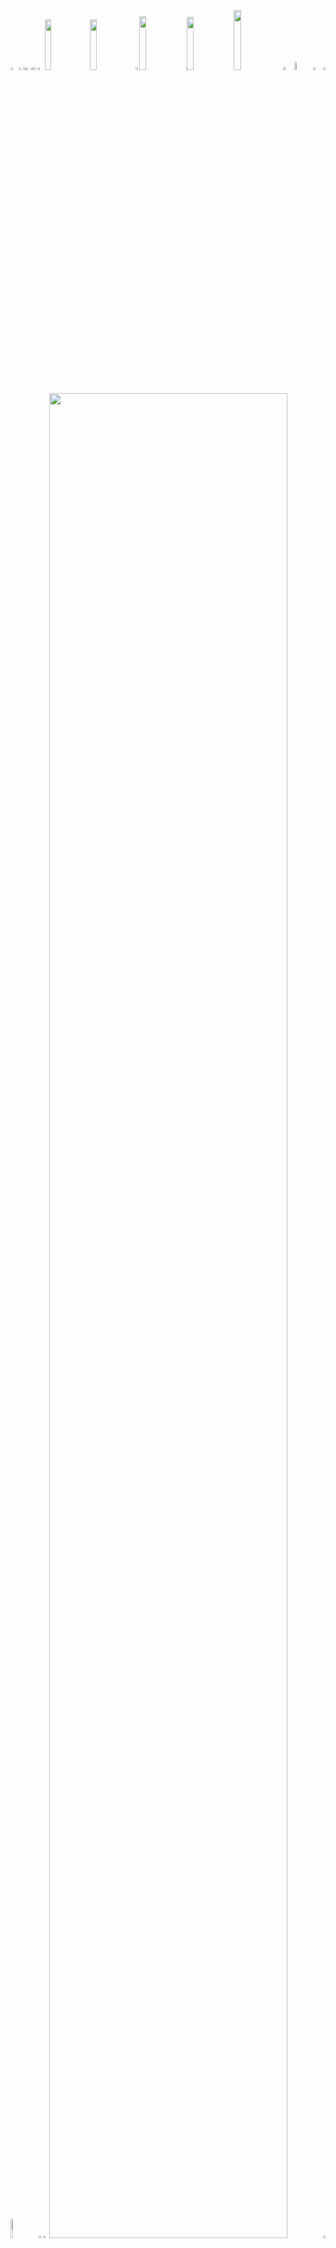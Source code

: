 <picture><source media="(prefers-color-scheme: light)" srcset="https://cristiandelahooz.github.io/cristiandelahooz/generator/generated/7ecaf0bf3dc9bdfcdb27e39726821c8ef5305f4b99675ae4b81b8955aa260850bf846e1eec97900f57b1b8e5a3d90c816cd622e2607fe61011f488d197ef6351.png"><source media="(prefers-color-scheme: dark)" srcset="https://cristiandelahooz.github.io/cristiandelahooz/generator/generated/10640c9d9a65c7318ace48a44220b3d9a1c9723ae886d851653c25cfef1db4682835880b0e7358e1e6edf67b6f82e0d4ddef8835b730fc73ac5654561bde9fa5.png"><img src="https://cristiandelahooz.github.io/cristiandelahooz/generator/generated/7ecaf0bf3dc9bdfcdb27e39726821c8ef5305f4b99675ae4b81b8955aa260850bf846e1eec97900f57b1b8e5a3d90c816cd622e2607fe61011f488d197ef6351.png" width="2.4822695035460995%" /></picture><a href="#js-contribution-activity"><picture><source media="(prefers-color-scheme: light)" srcset="https://cristiandelahooz.github.io/cristiandelahooz/generator/generated/38660179a81714b9a66ba5077d4d5b02c777c4e96967d30bb067761210f45eb7703bbf7e70696c0932b00ed13a3e306c557cec29557a0c6b0dc354201987a167.png"><source media="(prefers-color-scheme: dark)" srcset="https://cristiandelahooz.github.io/cristiandelahooz/generator/generated/87294db190d54773e2c63e093922a84ca1115d11532f424f603712124a50c8a935d7af094c0a24336b024d09cf1a15011ab2d6c312cf13bda1df3b3f8378a03b.png"><img src="https://cristiandelahooz.github.io/cristiandelahooz/generator/generated/38660179a81714b9a66ba5077d4d5b02c777c4e96967d30bb067761210f45eb7703bbf7e70696c0932b00ed13a3e306c557cec29557a0c6b0dc354201987a167.png" width="1.4184397163120568%" /></picture></a><picture><source media="(prefers-color-scheme: light)" srcset="https://cristiandelahooz.github.io/cristiandelahooz/generator/generated/f06c8a826be4a8d6296c8291cf585a85006330b1d993715ff7a270a4748c842af732d23e0d870f499150f8f96cb81a5b8158f877582d1162c60adf21c011752e.png"><source media="(prefers-color-scheme: dark)" srcset="https://cristiandelahooz.github.io/cristiandelahooz/generator/generated/25df61d4e48f96d1395e39814955bd99e1854fb898746458b821e13e3fc6b947200714166666d80414a023c75610b3db0994ab7182df26aa12e328911ab50fde.png"><img src="https://cristiandelahooz.github.io/cristiandelahooz/generator/generated/f06c8a826be4a8d6296c8291cf585a85006330b1d993715ff7a270a4748c842af732d23e0d870f499150f8f96cb81a5b8158f877582d1162c60adf21c011752e.png" width="0.9456264775413712%" /></picture><a href="#-the-above-image-is-interactive-try-clicking-on-the-tabs-"><picture><source media="(prefers-color-scheme: light)" srcset="https://cristiandelahooz.github.io/cristiandelahooz/generator/generated/2e4039d25a553aee8970898bf23146af32c52a7b29ab56a3276b8cc35508e00535b130bde61b0faff1671bc1337a6f4268925f3d743b3d015df97fac97f150e4.png"><source media="(prefers-color-scheme: dark)" srcset="https://cristiandelahooz.github.io/cristiandelahooz/generator/generated/4bf0ea0b75661c1b44e20ae132dab0dfb68206a798de057224ec14094209ef4a80d82522e5f1e3687049814ec441768909de4b54f0920f065641ad53f1f4972e.png"><img src="https://cristiandelahooz.github.io/cristiandelahooz/generator/generated/2e4039d25a553aee8970898bf23146af32c52a7b29ab56a3276b8cc35508e00535b130bde61b0faff1671bc1337a6f4268925f3d743b3d015df97fac97f150e4.png" width="1.4184397163120568%" /></picture></a><picture><source media="(prefers-color-scheme: light)" srcset="https://cristiandelahooz.github.io/cristiandelahooz/generator/generated/f06c8a826be4a8d6296c8291cf585a85006330b1d993715ff7a270a4748c842af732d23e0d870f499150f8f96cb81a5b8158f877582d1162c60adf21c011752e.png"><source media="(prefers-color-scheme: dark)" srcset="https://cristiandelahooz.github.io/cristiandelahooz/generator/generated/25df61d4e48f96d1395e39814955bd99e1854fb898746458b821e13e3fc6b947200714166666d80414a023c75610b3db0994ab7182df26aa12e328911ab50fde.png"><img src="https://cristiandelahooz.github.io/cristiandelahooz/generator/generated/f06c8a826be4a8d6296c8291cf585a85006330b1d993715ff7a270a4748c842af732d23e0d870f499150f8f96cb81a5b8158f877582d1162c60adf21c011752e.png" width="0.9456264775413712%" /></picture><a href="https://github.com/cristiandelahooz/cristiandelahooz/blob/master/readme.markdown"><picture><source media="(prefers-color-scheme: light)" srcset="https://cristiandelahooz.github.io/cristiandelahooz/generator/generated/2a1534f28384ccaa3dfd0b22137f97cfa54d64e073debd8569438e40659b5a6c04a0c2b6d12c329bee3bde560948f9d42c7e4e3e443adac86bf72fc410e77280.png"><source media="(prefers-color-scheme: dark)" srcset="https://cristiandelahooz.github.io/cristiandelahooz/generator/generated/37295bf27ca959d4dd21ec027410208f913146ae21b4e0a5eec74d27da6c7f5c46f544562765ac8dae5407151a0c9d84e2085fe7f489c2b0f4afac713e5273ac.png"><img src="https://cristiandelahooz.github.io/cristiandelahooz/generator/generated/2a1534f28384ccaa3dfd0b22137f97cfa54d64e073debd8569438e40659b5a6c04a0c2b6d12c329bee3bde560948f9d42c7e4e3e443adac86bf72fc410e77280.png" width="1.4184397163120568%" /></picture></a><picture><source media="(prefers-color-scheme: light)" srcset="https://cristiandelahooz.github.io/cristiandelahooz/generator/generated/61641d4794a57ffd7a3c9e012990fefccc97155e6f02c0ebc8221ba194b826b67be52b373a579c231d4ba3bbcf5e98b6a33f8d8b6bfe9dbadaaca69e5833ee6b.png"><source media="(prefers-color-scheme: dark)" srcset="https://cristiandelahooz.github.io/cristiandelahooz/generator/generated/5679ce4d64923b0d7ec9fae128253c3c4d7d7030064b9c2cfb8481217cec8bbfa7ee4e94a930e9de026cd1319f6e23cd09d0f4b734cf38a74fd3b994bbc34288.png"><img src="https://cristiandelahooz.github.io/cristiandelahooz/generator/generated/61641d4794a57ffd7a3c9e012990fefccc97155e6f02c0ebc8221ba194b826b67be52b373a579c231d4ba3bbcf5e98b6a33f8d8b6bfe9dbadaaca69e5833ee6b.png" width="2.2458628841607564%" /></picture><a href="https://cristiandelahooz.github.io"><picture><source media="(prefers-color-scheme: light)" srcset="https://cristiandelahooz.github.io/cristiandelahooz/generator/generated/82f04bc46399941dd32a7736463bde5a1b4a295f94777ffcc842346d61785d92aab9aae47af0d2b6d449a1e8c75d1c02cde5c0e0ed444eeb7bdeeac2f8d5bcd1.png"><source media="(prefers-color-scheme: dark)" srcset="https://cristiandelahooz.github.io/cristiandelahooz/generator/generated/50dc91db04c5a917a892f34a1da4427cf00806c7c97c791d3fa897f6cb3ca2a088f216ffea970062803559f440109e2f65496adc8f5b24c4a4897a777fbb2c73.png"><img src="https://cristiandelahooz.github.io/cristiandelahooz/generator/generated/82f04bc46399941dd32a7736463bde5a1b4a295f94777ffcc842346d61785d92aab9aae47af0d2b6d449a1e8c75d1c02cde5c0e0ed444eeb7bdeeac2f8d5bcd1.png" width="14.420803782505912%" /></picture></a><a href="https://www.tiktok.com/@ignxtiuss_"><picture><source media="(prefers-color-scheme: light)" srcset="https://cristiandelahooz.github.io/cristiandelahooz/generator/generated/084439ea2753e86df3149325cb31af36b146a436ed88858183700ce18ac85047d1b0294eb30ef0991409337665013e2e4afba77a6dca57f5e2de4aa5c4db3544.png"><source media="(prefers-color-scheme: dark)" srcset="https://cristiandelahooz.github.io/cristiandelahooz/generator/generated/209b340c425b9cd57207f6775838330f78c9ee25678b1d952f5bef84076404899652d61cebfedda25f56dd47a4934fd150fc45c9caf60448a44339a2f0152229.png"><img src="https://cristiandelahooz.github.io/cristiandelahooz/generator/generated/084439ea2753e86df3149325cb31af36b146a436ed88858183700ce18ac85047d1b0294eb30ef0991409337665013e2e4afba77a6dca57f5e2de4aa5c4db3544.png" width="14.420803782505912%" /></picture></a><picture><source media="(prefers-color-scheme: light)" srcset="https://cristiandelahooz.github.io/cristiandelahooz/generator/generated/5d5e1caee18ac6d0e11d125ba0b444bb2b0b6da44a9cd43e2495284e4da2d8e5f92f30b225a33ae6717cf0b721e71d88af5975d391ec15b97ef0a0877f6f1dc6.png"><source media="(prefers-color-scheme: dark)" srcset="https://cristiandelahooz.github.io/cristiandelahooz/generator/generated/30f12dd54e806a36eaffdc151e2304007de0319f17a42ef8c580944181a037231b1cdd50ce2be2231dd32a45e941c0883c750e7d86d75e98bc55fad091824129.png"><img src="https://cristiandelahooz.github.io/cristiandelahooz/generator/generated/5d5e1caee18ac6d0e11d125ba0b444bb2b0b6da44a9cd43e2495284e4da2d8e5f92f30b225a33ae6717cf0b721e71d88af5975d391ec15b97ef0a0877f6f1dc6.png" width="1.1820330969267139%" /></picture><a href="https://www.instagram.com/ignxtiuss_/"><picture><source media="(prefers-color-scheme: light)" srcset="https://cristiandelahooz.github.io/cristiandelahooz/generator/generated/7c9bf2b2c197923526230af0494b64e15ff7a0f10f02055ff87a00df535d7e569e5bbb29f0c717cd98a6031457910c6fd2a5b0b3b158ece2948327668b48b318.png"><source media="(prefers-color-scheme: dark)" srcset="https://cristiandelahooz.github.io/cristiandelahooz/generator/generated/31d74778ee1a05788d17e0f0113e60c02da8a7a719a670106c9117369be1d7d9100cab75c2f876643cc4b94819d8b6a0ab54dc872c138266988b9222de4e3ff9.png"><img src="https://cristiandelahooz.github.io/cristiandelahooz/generator/generated/7c9bf2b2c197923526230af0494b64e15ff7a0f10f02055ff87a00df535d7e569e5bbb29f0c717cd98a6031457910c6fd2a5b0b3b158ece2948327668b48b318.png" width="14.893617021276595%" /></picture></a><picture><source media="(prefers-color-scheme: light)" srcset="https://cristiandelahooz.github.io/cristiandelahooz/generator/generated/61f0fac5bf85961cb7a7ccc001c9b76104517716b402122d8c130c9c2a8a52a71c217722d31e8d96c6a0d360b7b0129e1cb9501d0a210ec34591bb4aa9b6ade8.png"><source media="(prefers-color-scheme: dark)" srcset="https://cristiandelahooz.github.io/cristiandelahooz/generator/generated/4636e8f9d5aae348e3ba7002c3256342eef345ce4adae7b07d752c42b1c9bcaf60bfb38653047aba716dcf67e0c54835881a9c1db219c5918775261597b4bb96.png"><img src="https://cristiandelahooz.github.io/cristiandelahooz/generator/generated/61f0fac5bf85961cb7a7ccc001c9b76104517716b402122d8c130c9c2a8a52a71c217722d31e8d96c6a0d360b7b0129e1cb9501d0a210ec34591bb4aa9b6ade8.png" width="0.2364066193853428%" /></picture><a href="https://x.com/cristiandhoz"><picture><source media="(prefers-color-scheme: light)" srcset="https://cristiandelahooz.github.io/cristiandelahooz/generator/generated/47b246e18e7b575d6c27e5ef0b45a5f5f40b6596d11d8ec783124ba6973d47bfd56d2283c2897dea754ee3541d204854dc5cd0cec2b7400baec2eac22e1fabc3.png"><source media="(prefers-color-scheme: dark)" srcset="https://cristiandelahooz.github.io/cristiandelahooz/generator/generated/11c98ed1b380764e6d3a4325ce6a3e02ddaa18d94f8761b6b1e86145a0d5b2b1ea329486986a237e977f304ecc9cd1e512d601190748c25352a994a5fd8b4515.png"><img src="https://cristiandelahooz.github.io/cristiandelahooz/generator/generated/47b246e18e7b575d6c27e5ef0b45a5f5f40b6596d11d8ec783124ba6973d47bfd56d2283c2897dea754ee3541d204854dc5cd0cec2b7400baec2eac22e1fabc3.png" width="14.775413711583923%" /></picture></a><picture><source media="(prefers-color-scheme: light)" srcset="https://cristiandelahooz.github.io/cristiandelahooz/generator/generated/d0eea2fbabd4463cfd1612952640ac37f60738a154af8852e1d5dc33d122e3cc05451d70211b2ee15a91d2131fb18062ccf3aba80601422000893ebaadbdd21e.png"><source media="(prefers-color-scheme: dark)" srcset="https://cristiandelahooz.github.io/cristiandelahooz/generator/generated/c31c75c36b4beea34772b2619ce691d9dfdf6e0a7150ae3b860f4ad101d081ed104cf89fd15385b018dc08bd458bcf021381e12900fa7f9ff3216fea6bbde12c.png"><img src="https://cristiandelahooz.github.io/cristiandelahooz/generator/generated/d0eea2fbabd4463cfd1612952640ac37f60738a154af8852e1d5dc33d122e3cc05451d70211b2ee15a91d2131fb18062ccf3aba80601422000893ebaadbdd21e.png" width="15.721040189125295%" /></picture><a href="https://github.com/cristiandelahooz/cristiandelahooz/issues/new"><picture><source media="(prefers-color-scheme: light)" srcset="https://cristiandelahooz.github.io/cristiandelahooz/generator/generated/108bd485385fe3281ea8c726a87ca4d0c78ffb7d986c77e0f38baf7ac7dd81ba960d5f6d4fdc3cdf8d84db126cf65a7807cd57fcd7bf5b017a0ba15a1e8ce667.png"><source media="(prefers-color-scheme: dark)" srcset="https://cristiandelahooz.github.io/cristiandelahooz/generator/generated/7a3beae955bd46648d9cd8925cd970f50d10c3903b5a4e9514b5047c8e226dee0c74e09e17284eb904adf577892bc061bfc2130a93523791708dc0675f85e354.png"><img src="https://cristiandelahooz.github.io/cristiandelahooz/generator/generated/108bd485385fe3281ea8c726a87ca4d0c78ffb7d986c77e0f38baf7ac7dd81ba960d5f6d4fdc3cdf8d84db126cf65a7807cd57fcd7bf5b017a0ba15a1e8ce667.png" width="3.546099290780142%" /></picture></a><picture><source media="(prefers-color-scheme: light)" srcset="https://cristiandelahooz.github.io/cristiandelahooz/generator/generated/bf7c083066cb3422541e8e3cd3ab6be2e501488f0068e0e24f52cd424d7bea90c15f80b4b65deb1953b9e39293550fed36773f5aa3db417b7b7f4a6655560450.png"><source media="(prefers-color-scheme: dark)" srcset="https://cristiandelahooz.github.io/cristiandelahooz/generator/generated/e3294606465429e4fc65849fad0b18ebec51cfef22f1668393610a5823bd494a3ff9a933869d57517f8ef88fa0b12d9f5a9c15d28845c95acf600ed734333cd0.png"><img src="https://cristiandelahooz.github.io/cristiandelahooz/generator/generated/bf7c083066cb3422541e8e3cd3ab6be2e501488f0068e0e24f52cd424d7bea90c15f80b4b65deb1953b9e39293550fed36773f5aa3db417b7b7f4a6655560450.png" width="5.91016548463357%" /></picture><a href="https://github.com/cristiandelahooz/cristiandelahooz/tree/master/generator"><picture><source media="(prefers-color-scheme: light)" srcset="https://cristiandelahooz.github.io/cristiandelahooz/generator/generated/34fe364a87b0c544ccb21c3b7d95742fb13bf5679782ea3ea38b7b2c87877ef714724c2966f2dba3f8d021d0f423cc17a56facddf7d7f0ebd7464ef084f46f96.png"><source media="(prefers-color-scheme: dark)" srcset="https://cristiandelahooz.github.io/cristiandelahooz/generator/generated/230cb6f02df581b4915d949fefa6a48b2748c61b471b1f8c3bf15708f8c4f588e216d2c92710d2b110d00978e022264fafed53fccfae02d6f824f1d11811c0d9.png"><img src="https://cristiandelahooz.github.io/cristiandelahooz/generator/generated/34fe364a87b0c544ccb21c3b7d95742fb13bf5679782ea3ea38b7b2c87877ef714724c2966f2dba3f8d021d0f423cc17a56facddf7d7f0ebd7464ef084f46f96.png" width="3.309692671394799%" /></picture></a><picture><source media="(prefers-color-scheme: light)" srcset="https://cristiandelahooz.github.io/cristiandelahooz/generator/generated/d4337e9a09ac4a933e3c001927e0d54a2905624d2e71986477198fad46a519dcbbe10e3e82832a6b7abbab3e946ce9115bfeef67e893a8c9c03ed3a0702a0d6e.png"><source media="(prefers-color-scheme: dark)" srcset="https://cristiandelahooz.github.io/cristiandelahooz/generator/generated/3e91499b54303ccf3b91bbeea08720bb919be3f73e965adb7d0c1eb8b739c28e01b2838a2131dd131fb42cc8d93c594e919161158a862766a80c211c16d2cfa5.png"><img src="https://cristiandelahooz.github.io/cristiandelahooz/generator/generated/d4337e9a09ac4a933e3c001927e0d54a2905624d2e71986477198fad46a519dcbbe10e3e82832a6b7abbab3e946ce9115bfeef67e893a8c9c03ed3a0702a0d6e.png" width="0.7092198581560284%" /></picture><picture><source media="(prefers-color-scheme: light)" srcset="https://cristiandelahooz.github.io/cristiandelahooz/generator/generated/347645917b033984182affe48de58c796794253fd747c0cd4a2b40ef5130c17c3813cd333ba8a6e428af1419a8b3bc09c83bbca44854afa618d3440ae36f6921.png"><source media="(prefers-color-scheme: dark)" srcset="https://cristiandelahooz.github.io/cristiandelahooz/generator/generated/a6224791a4a02c35fee7410f29243450213bbcb83f44a4b02a5884b5b8df43235d175a55db998724363e3f2776d013c1ef0e720d87f9c232ea96ad1c72087984.png"><img src="https://cristiandelahooz.github.io/cristiandelahooz/generator/generated/347645917b033984182affe48de58c796794253fd747c0cd4a2b40ef5130c17c3813cd333ba8a6e428af1419a8b3bc09c83bbca44854afa618d3440ae36f6921.png" width="8.865248226950355%" /></picture><a href="https://github.com/cristiandelahooz"><picture><source media="(prefers-color-scheme: light)" srcset="https://cristiandelahooz.github.io/cristiandelahooz/generator/generated/9acdae109e65047f2a23a0d24b3988689322d63fb461b4eef6a6ec6b7db33482fcec44872a9d693458c2771fbfa705d758b742dcfe87c785813ab3c6376bb5a2.png"><source media="(prefers-color-scheme: dark)" srcset="https://cristiandelahooz.github.io/cristiandelahooz/generator/generated/1b1f5a0678b6ac7f815deb977563d94999fa205920ccae7bbe2483889fd2953d8b94eca6da6fb826dc921e6a543747250125faedefc328f408510ba157f76d2b.png"><img src="https://cristiandelahooz.github.io/cristiandelahooz/generator/generated/9acdae109e65047f2a23a0d24b3988689322d63fb461b4eef6a6ec6b7db33482fcec44872a9d693458c2771fbfa705d758b742dcfe87c785813ab3c6376bb5a2.png" width="1.5366430260047281%" /></picture></a><picture><source media="(prefers-color-scheme: light)" srcset="https://cristiandelahooz.github.io/cristiandelahooz/generator/generated/b85fb7049a6821fc8915369385a39e8a426a6c17ec6eaac2ce098d829d0ae97ac0e5744b5cc678a3d2dfe65107c88d02863fccfbe3500afd771ecc6e9c200bf8.png"><source media="(prefers-color-scheme: dark)" srcset="https://cristiandelahooz.github.io/cristiandelahooz/generator/generated/65ed923b5e17022ebdb72fb00f4e556424c84f3ede501d8b8006dbc34ac6253bded2c152c9e547faf36f4ec6d514a925598b7345c4e773bf85b29d451a0e6342.png"><img src="https://cristiandelahooz.github.io/cristiandelahooz/generator/generated/b85fb7049a6821fc8915369385a39e8a426a6c17ec6eaac2ce098d829d0ae97ac0e5744b5cc678a3d2dfe65107c88d02863fccfbe3500afd771ecc6e9c200bf8.png" width="1.8912529550827424%" /></picture><a href="https://cristiandelahooz.github.io"><picture><source media="(prefers-color-scheme: light)" srcset="https://cristiandelahooz.github.io/cristiandelahooz/generator/generated/7b6e4573c46a52baefb9934755acfc88f826f8316579b82a090ee9fc51d9d709c20d1461b750f6d0a2a1b9c092f02171f26c188c3762b58cb7ecb7a92a90fca0.png"><source media="(prefers-color-scheme: dark)" srcset="https://cristiandelahooz.github.io/cristiandelahooz/generator/generated/c928accdad486bf3361e72b1eb5da0fa2abf2ac74d5df4bb83de670b324687e3c5601812d17476b933b86f84a7275ce92a33d6592877c923c76d69c3b1d27c28.png"><img src="https://cristiandelahooz.github.io/cristiandelahooz/generator/generated/7b6e4573c46a52baefb9934755acfc88f826f8316579b82a090ee9fc51d9d709c20d1461b750f6d0a2a1b9c092f02171f26c188c3762b58cb7ecb7a92a90fca0.png" width="86.99763593380615%" /></picture></a><picture><source media="(prefers-color-scheme: light)" srcset="https://cristiandelahooz.github.io/cristiandelahooz/generator/generated/40204f0bb3f056cd387712574833e372ec284b4c37e97caec0d813d9aa4d1beeb34b21da98920c2c9569423e31f5f24c89c17cacf2cec5b7f36961bb069e1c96.png"><source media="(prefers-color-scheme: dark)" srcset="https://cristiandelahooz.github.io/cristiandelahooz/generator/generated/7744272c840db90c80e96a1bb14f5b23240d3301315b7f62ff32acda74c1793a5224f78ff716294cd5407fc152bc4b98b7365f3166f55a0523005eedaed0cb74.png"><img src="https://cristiandelahooz.github.io/cristiandelahooz/generator/generated/40204f0bb3f056cd387712574833e372ec284b4c37e97caec0d813d9aa4d1beeb34b21da98920c2c9569423e31f5f24c89c17cacf2cec5b7f36961bb069e1c96.png" width="0.7092198581560284%" /></picture><picture><source media="(prefers-color-scheme: light)" srcset="https://cristiandelahooz.github.io/cristiandelahooz/generator/generated/7489e62b6ee4c55b82466cc8332cf87702a4ca2f49d7dcedbb13c8792142cf156748b5904ff0816473883ab96e1c8ef4a6c8871e25ffa83bdb3a195e5b872cf6.png"><source media="(prefers-color-scheme: dark)" srcset="https://cristiandelahooz.github.io/cristiandelahooz/generator/generated/dced065acaa5fbab202d3e5477f9fa93fb682d2ae6b44ba04f48a66a911915a57d8aa42267c82173b929840a5ce15e75c962fe60966eb3efc5f6bbca51158036.png"><img src="https://cristiandelahooz.github.io/cristiandelahooz/generator/generated/7489e62b6ee4c55b82466cc8332cf87702a4ca2f49d7dcedbb13c8792142cf156748b5904ff0816473883ab96e1c8ef4a6c8871e25ffa83bdb3a195e5b872cf6.png" width="100%" /></picture><picture><source media="(prefers-color-scheme: light)" srcset="https://cristiandelahooz.github.io/cristiandelahooz/generator/generated/351903b727a772b56f04b8da981a323bd1d5147219c9be8582fc99b1a319ffce02c2699e63ccb1713e56312a369775cedef245571b185142cabd23c5009e56ae.png"><source media="(prefers-color-scheme: dark)" srcset="https://cristiandelahooz.github.io/cristiandelahooz/generator/generated/aece4e23e3e2d06c5b409c7f98572d9d6260907f03ef78f7a6573eacfb7c1171f37a684895b0927723f3b1cbf1a2e0695802c0c58af7d376b96b2f64905b4063.png"><img src="https://cristiandelahooz.github.io/cristiandelahooz/generator/generated/351903b727a772b56f04b8da981a323bd1d5147219c9be8582fc99b1a319ffce02c2699e63ccb1713e56312a369775cedef245571b185142cabd23c5009e56ae.png" width="20.44917257683215%" /></picture><a href="https://linkedin.com/in/cristiandelahooz"><picture><source media="(prefers-color-scheme: light)" srcset="https://cristiandelahooz.github.io/cristiandelahooz/generator/generated/e192abf7fba05d604b3576efc9de58d3309ab9d5cf7cedf6227ad9e183f8e66ff779a3010bc55721ba3c83cc85acdd77dd9274f53affa773e59bb01845a488f3.png"><source media="(prefers-color-scheme: dark)" srcset="https://cristiandelahooz.github.io/cristiandelahooz/generator/generated/1cb6f4784e29b8a4b3f716d1f03beacf66c741d478f1fec33dda676f052c0b0d6049921d42d36399bc69f122ec531f120669fb3d6a03055c6399619176cfbbed.png"><img src="https://cristiandelahooz.github.io/cristiandelahooz/generator/generated/e192abf7fba05d604b3576efc9de58d3309ab9d5cf7cedf6227ad9e183f8e66ff779a3010bc55721ba3c83cc85acdd77dd9274f53affa773e59bb01845a488f3.png" width="15.839243498817968%" /></picture></a><picture><source media="(prefers-color-scheme: light)" srcset="https://cristiandelahooz.github.io/cristiandelahooz/generator/generated/74082d22acc9df6508aba8db73d075cb2edae12194864a39548eedadcd1b70354e1ad0c0630104847901648abf3d23690dd0e1ff1736e069ccf8d76e3138c93e.png"><source media="(prefers-color-scheme: dark)" srcset="https://cristiandelahooz.github.io/cristiandelahooz/generator/generated/373885f07e2d6de5ed00e2319e494fdbd1656a71c0910bc51861c9d8d5c7ee6c6810659155e0459dee189d9ab760235ead04158ac14eb94af5c80bb424cae59f.png"><img src="https://cristiandelahooz.github.io/cristiandelahooz/generator/generated/74082d22acc9df6508aba8db73d075cb2edae12194864a39548eedadcd1b70354e1ad0c0630104847901648abf3d23690dd0e1ff1736e069ccf8d76e3138c93e.png" width="63.71158392434988%" /></picture><picture><source media="(prefers-color-scheme: light)" srcset="https://cristiandelahooz.github.io/cristiandelahooz/generator/generated/1ef88b49bc5350269511e5826ba5120718f82762ca053ad4bd3382adc01a4dfe4f3dc93b1b18a7986fa3504c0d12610574aff330af1d45b8da202324a63e15df.png"><source media="(prefers-color-scheme: dark)" srcset="https://cristiandelahooz.github.io/cristiandelahooz/generator/generated/cd165813266c21326b5c02f4607a75f526737d5ff37b595dfe4e43e76cc00e33f07ef1da6bd8956d374405fd8b2511bada454a3639360409c69f65feb4a7b106.png"><img src="https://cristiandelahooz.github.io/cristiandelahooz/generator/generated/1ef88b49bc5350269511e5826ba5120718f82762ca053ad4bd3382adc01a4dfe4f3dc93b1b18a7986fa3504c0d12610574aff330af1d45b8da202324a63e15df.png" width="16.78486997635934%" /></picture><a href="https://github.com/cristiandelahooz/cristiandelahooz/blob/master/README.md#cristiandelahooz"><picture><source media="(prefers-color-scheme: light)" srcset="https://cristiandelahooz.github.io/cristiandelahooz/generator/generated/e2a508ec8840c57cdf33655d7cefb4cc1db090cee0a741266ae346f500f292a62c0688efdeddbb62c7312fb70cd56ffb4bb1e39a7880cc942376fb0c7d4e4e32.png"><source media="(prefers-color-scheme: dark)" srcset="https://cristiandelahooz.github.io/cristiandelahooz/generator/generated/07c000dc7d5078e836e3e03900dd19cbf75c8ba00c57abf076a9bdb0a7b8701a01d5cdf75b53b414e832232f7c34d3e7cb5be707325ed3512e8f8d30a6cd420d.png"><img src="https://cristiandelahooz.github.io/cristiandelahooz/generator/generated/e2a508ec8840c57cdf33655d7cefb4cc1db090cee0a741266ae346f500f292a62c0688efdeddbb62c7312fb70cd56ffb4bb1e39a7880cc942376fb0c7d4e4e32.png" width="43.61702127659575%" /></picture></a><picture><source media="(prefers-color-scheme: light)" srcset="https://cristiandelahooz.github.io/cristiandelahooz/generator/generated/a9d1ca2e37092ac39b502f5b510df531c3542c2026d7d8da5672bb6b7e27714d8e8fe9f1e2c2e43e8910ba4322645614a4b11a1b330a628ddce6f8dc73e0d838.png"><source media="(prefers-color-scheme: dark)" srcset="https://cristiandelahooz.github.io/cristiandelahooz/generator/generated/1a41c4ad94136f83938bf5411071bb3a7d440e1f057d067f2d8091400d4e42c14f93d0e4ecfc1e7f2414130801d785c957abebb6e7b2e23272bc0f5c97c2f30d.png"><img src="https://cristiandelahooz.github.io/cristiandelahooz/generator/generated/a9d1ca2e37092ac39b502f5b510df531c3542c2026d7d8da5672bb6b7e27714d8e8fe9f1e2c2e43e8910ba4322645614a4b11a1b330a628ddce6f8dc73e0d838.png" width="3.4278959810874707%" /></picture><a href="https://www.linkedin.com/in/cristian-de-la-hoz-785b602b3/"><picture><source media="(prefers-color-scheme: light)" srcset="https://cristiandelahooz.github.io/cristiandelahooz/generator/generated/1078e5d5a2ece2d9d774de50f5be8e963e022a1d605c68d88fe5a1543628b65295a341dc8dfbd8ad969a7048a637b663c3a8780c057bbd8ae42508cc025d34ce.png"><source media="(prefers-color-scheme: dark)" srcset="https://cristiandelahooz.github.io/cristiandelahooz/generator/generated/6e792f0e854f15d652a8916f53429a5b950cea77199006376bda67e01ee4ff6bec644585fd875af68a8ad7412f4b13eec022ce760050d5abd3a696cd7f85aba6.png"><img src="https://cristiandelahooz.github.io/cristiandelahooz/generator/generated/1078e5d5a2ece2d9d774de50f5be8e963e022a1d605c68d88fe5a1543628b65295a341dc8dfbd8ad969a7048a637b663c3a8780c057bbd8ae42508cc025d34ce.png" width="19.38534278959811%" /></picture></a><picture><source media="(prefers-color-scheme: light)" srcset="https://cristiandelahooz.github.io/cristiandelahooz/generator/generated/1ef88b49bc5350269511e5826ba5120718f82762ca053ad4bd3382adc01a4dfe4f3dc93b1b18a7986fa3504c0d12610574aff330af1d45b8da202324a63e15df.png"><source media="(prefers-color-scheme: dark)" srcset="https://cristiandelahooz.github.io/cristiandelahooz/generator/generated/cd165813266c21326b5c02f4607a75f526737d5ff37b595dfe4e43e76cc00e33f07ef1da6bd8956d374405fd8b2511bada454a3639360409c69f65feb4a7b106.png"><img src="https://cristiandelahooz.github.io/cristiandelahooz/generator/generated/1ef88b49bc5350269511e5826ba5120718f82762ca053ad4bd3382adc01a4dfe4f3dc93b1b18a7986fa3504c0d12610574aff330af1d45b8da202324a63e15df.png" width="16.78486997635934%" /></picture><picture><source media="(prefers-color-scheme: light)" srcset="https://cristiandelahooz.github.io/cristiandelahooz/generator/generated/b3b42481b1b860d92094aca2908afb03bac6e04d88d08e8b4475f49cec9db7d67ea9a6c3f54ae4b6fb0923cac9016bfedd77d1c19281735da81e5fed8a36d302.png"><source media="(prefers-color-scheme: dark)" srcset="https://cristiandelahooz.github.io/cristiandelahooz/generator/generated/6ec326d9c818a35611dedb957cab262d5b292ba94811aa1d20b869f2510ad0f6a998fc6ab3a7c0d21821dc0dfb2515ae415ba96efc31a51896468a4d37d9f0fb.png"><img src="https://cristiandelahooz.github.io/cristiandelahooz/generator/generated/b3b42481b1b860d92094aca2908afb03bac6e04d88d08e8b4475f49cec9db7d67ea9a6c3f54ae4b6fb0923cac9016bfedd77d1c19281735da81e5fed8a36d302.png" width="16.78486997635934%" /></picture><a href="https://github.com/cristiandelahooz/cristiandelahooz/blob/master/README.md#cristiandelahooz"><picture><source media="(prefers-color-scheme: light)" srcset="https://cristiandelahooz.github.io/cristiandelahooz/generator/generated/readme-light.98c74748f247dca44d95f9ba43af33f7dbb541f8338994ca1ccac0a505837ce21c5b5bdd50e8b29357b5f36b9260d7fb50b22369af3cd8ef6df5ad97bcf40227.png"><source media="(prefers-color-scheme: dark)" srcset="https://cristiandelahooz.github.io/cristiandelahooz/generator/generated/readme-dark.a83b745db565d9c006da0cdfa8548422b38d7829fd787098515e17cd673323a9b5886161afacba513b051c41f8f17c5836c522dd4e52b8cb2adab94e2a515226.png"><img src="https://cristiandelahooz.github.io/cristiandelahooz/generator/generated/readme-light.98c74748f247dca44d95f9ba43af33f7dbb541f8338994ca1ccac0a505837ce21c5b5bdd50e8b29357b5f36b9260d7fb50b22369af3cd8ef6df5ad97bcf40227.png" width="43.61702127659575%" /></picture></a><picture><source media="(prefers-color-scheme: light)" srcset="https://cristiandelahooz.github.io/cristiandelahooz/generator/generated/9e9ba37072ca21630e337f7399d557a1402540c540905b93b405735777af4e13f95ea7cbf151ef0a38fe150d6f469d3de11917b6cf72b795d257c5e6f22e1ea4.png"><source media="(prefers-color-scheme: dark)" srcset="https://cristiandelahooz.github.io/cristiandelahooz/generator/generated/39822fde2b2347e7db7affdaa9c059284581bc6eee1fbae669659ac91fe92b15774382b295bf0819664c4ce783372e083f0bb85b254f619021b24af35140db4d.png"><img src="https://cristiandelahooz.github.io/cristiandelahooz/generator/generated/9e9ba37072ca21630e337f7399d557a1402540c540905b93b405735777af4e13f95ea7cbf151ef0a38fe150d6f469d3de11917b6cf72b795d257c5e6f22e1ea4.png" width="3.4278959810874707%" /></picture><a href="https://www.linkedin.com/in/cristian-de-la-hoz-785b602b3/"><picture><source media="(prefers-color-scheme: light)" srcset="https://cristiandelahooz.github.io/cristiandelahooz/generator/generated/b58bb46d36b2eab32ef404afcf5b9d5f2c413d367402b9457ce0260622d50adedae2ca31d61ae0f6c25c6b993b15f0df32dc368f65677581d7a70cdf19d2dd11.png"><source media="(prefers-color-scheme: dark)" srcset="https://cristiandelahooz.github.io/cristiandelahooz/generator/generated/4943ae2629cfba23a3daa660a134914f78a1efc6ff61c63c90d87c247c620a38d4920a905f54859694926fef41d084112f837cc9f807f66a81627094ff793fdd.png"><img src="https://cristiandelahooz.github.io/cristiandelahooz/generator/generated/b58bb46d36b2eab32ef404afcf5b9d5f2c413d367402b9457ce0260622d50adedae2ca31d61ae0f6c25c6b993b15f0df32dc368f65677581d7a70cdf19d2dd11.png" width="19.38534278959811%" /></picture></a><picture><source media="(prefers-color-scheme: light)" srcset="https://cristiandelahooz.github.io/cristiandelahooz/generator/generated/b3b42481b1b860d92094aca2908afb03bac6e04d88d08e8b4475f49cec9db7d67ea9a6c3f54ae4b6fb0923cac9016bfedd77d1c19281735da81e5fed8a36d302.png"><source media="(prefers-color-scheme: dark)" srcset="https://cristiandelahooz.github.io/cristiandelahooz/generator/generated/6ec326d9c818a35611dedb957cab262d5b292ba94811aa1d20b869f2510ad0f6a998fc6ab3a7c0d21821dc0dfb2515ae415ba96efc31a51896468a4d37d9f0fb.png"><img src="https://cristiandelahooz.github.io/cristiandelahooz/generator/generated/b3b42481b1b860d92094aca2908afb03bac6e04d88d08e8b4475f49cec9db7d67ea9a6c3f54ae4b6fb0923cac9016bfedd77d1c19281735da81e5fed8a36d302.png" width="16.78486997635934%" /></picture><picture><source media="(prefers-color-scheme: light)" srcset="https://cristiandelahooz.github.io/cristiandelahooz/generator/generated/78d10e9d4730eb0f98d542287969b652c62ccb82c8f8a77657cb63e9679940317d7dc8c7fd5f055a38e341e7cd29ab36e73ef5110ca43228781058a16571c15d.png"><source media="(prefers-color-scheme: dark)" srcset="https://cristiandelahooz.github.io/cristiandelahooz/generator/generated/c23be76c6a1fab0d4803719da9042ba3ecbbbd3ad77a7fa1b5e509fba51c93faf1a7cc62ade1f59af6962d512f7f9559b38af4bbaa9ad560c41e67bacf28f570.png"><img src="https://cristiandelahooz.github.io/cristiandelahooz/generator/generated/78d10e9d4730eb0f98d542287969b652c62ccb82c8f8a77657cb63e9679940317d7dc8c7fd5f055a38e341e7cd29ab36e73ef5110ca43228781058a16571c15d.png" width="35.1063829787234%" /></picture><a href="https://github.com/cristiandelahooz/cristiandelahooz/issues/new"><picture><source media="(prefers-color-scheme: light)" srcset="https://cristiandelahooz.github.io/cristiandelahooz/generator/generated/f2ea215b3337831183bd463fdd534ce43238ccf9de0e17731619574646b0df7b0415759dbe19c32a3d6b7034b630003f9b989a3ef51747d9731f4d2010274e26.png"><source media="(prefers-color-scheme: dark)" srcset="https://cristiandelahooz.github.io/cristiandelahooz/generator/generated/2be53e089a3696f6588fa552acde314ed8a5734ed687fd1be9c06c92c2167f14f993f2b50dd9742a9497d6c8fb11c4e64314ad3db71fad717538e8f8c5e301ac.png"><img src="https://cristiandelahooz.github.io/cristiandelahooz/generator/generated/f2ea215b3337831183bd463fdd534ce43238ccf9de0e17731619574646b0df7b0415759dbe19c32a3d6b7034b630003f9b989a3ef51747d9731f4d2010274e26.png" width="4.846335697399527%" /></picture></a><picture><source media="(prefers-color-scheme: light)" srcset="https://cristiandelahooz.github.io/cristiandelahooz/generator/generated/9a954ec0fb70a9f7af6965019d4b54d417e09022a01a863a423e10f8b606cb07c4bdbed0ac912dbc383d68c47a3e53846d66118b0fd77a6f3dfc4e5c3605b11f.png"><source media="(prefers-color-scheme: dark)" srcset="https://cristiandelahooz.github.io/cristiandelahooz/generator/generated/d50482d75367da6ebe81b291f008aaf86f2fee0dec6c2811516e53aa44e6db640374921563d381ee33353aafbb3b2740daa6413b8eaa800dd36c6a346511c9a6.png"><img src="https://cristiandelahooz.github.io/cristiandelahooz/generator/generated/9a954ec0fb70a9f7af6965019d4b54d417e09022a01a863a423e10f8b606cb07c4bdbed0ac912dbc383d68c47a3e53846d66118b0fd77a6f3dfc4e5c3605b11f.png" width="5.08274231678487%" /></picture><a href="https://github.com/cristiandelahooz"><picture><source media="(prefers-color-scheme: light)" srcset="https://cristiandelahooz.github.io/cristiandelahooz/generator/generated/5da55b18d0442a7e4968ffbbb2ba205053b91a063503f9e06e41d1f754530c87cc293d0f463fb1a76db25fddaacec1d48e35bd306b618dfc0db9e8570404b811.png"><source media="(prefers-color-scheme: dark)" srcset="https://cristiandelahooz.github.io/cristiandelahooz/generator/generated/3efe792bf821567b7db6750e885af07870232d3ead6d58dbf3b21cf9b334b21e3208173d2ec0babb2542e9b50e4815f34e0f5619ebb28cce365e38281baccf65.png"><img src="https://cristiandelahooz.github.io/cristiandelahooz/generator/generated/5da55b18d0442a7e4968ffbbb2ba205053b91a063503f9e06e41d1f754530c87cc293d0f463fb1a76db25fddaacec1d48e35bd306b618dfc0db9e8570404b811.png" width="4.609929078014184%" /></picture></a><picture><source media="(prefers-color-scheme: light)" srcset="https://cristiandelahooz.github.io/cristiandelahooz/generator/generated/1589e26369452e36b622706be9beaf01a2838164ff56f3ee5372867ed8df1804dc30d804feaa91dcc55a631351a0aabeb883999974ecc9a2993f19daed4001c0.png"><source media="(prefers-color-scheme: dark)" srcset="https://cristiandelahooz.github.io/cristiandelahooz/generator/generated/1af1eff247aa5e7c3bc1c8790da4f7631194197737e4bbc8bf9c6843c9eda038a2afeb24c3a6904bc6e5f090277fad8789232cc50749d8786d98fb46fde51801.png"><img src="https://cristiandelahooz.github.io/cristiandelahooz/generator/generated/1589e26369452e36b622706be9beaf01a2838164ff56f3ee5372867ed8df1804dc30d804feaa91dcc55a631351a0aabeb883999974ecc9a2993f19daed4001c0.png" width="5.319148936170213%" /></picture><a href="https://discord.gg/EJPYFe9pgp"><picture><source media="(prefers-color-scheme: light)" srcset="https://cristiandelahooz.github.io/cristiandelahooz/generator/generated/bb536b9dcfbc264c1fe3c661c773020fdc0e21625f170b587aa7161d6b885bcea6a27c410b5f0610d5813fe9f8900fc90ed8498c2373438bdcdae3d9289284dc.png"><source media="(prefers-color-scheme: dark)" srcset="https://cristiandelahooz.github.io/cristiandelahooz/generator/generated/ede6e51c9b0c4df48301f513e157a58b5d202466e2136adbaebb5b09f46cd58b8bbb4814c828499636ff117ce40890aaef4d49690e1ca44bea20ceb23059c010.png"><img src="https://cristiandelahooz.github.io/cristiandelahooz/generator/generated/bb536b9dcfbc264c1fe3c661c773020fdc0e21625f170b587aa7161d6b885bcea6a27c410b5f0610d5813fe9f8900fc90ed8498c2373438bdcdae3d9289284dc.png" width="4.964539007092199%" /></picture></a><a href="https://www.youtube.com/watch?v=BUjDrnw_L48"><picture><source media="(prefers-color-scheme: light)" srcset="https://cristiandelahooz.github.io/cristiandelahooz/generator/generated/a1153cbaa93fb0484d1b05e80b93fdebb83c9d76cb9dff97a1e322b2b3f00c6f0a741cc2bd45d143566af46f3869466b1129a3ff02cf2224920ee267cf1633b9.png"><source media="(prefers-color-scheme: dark)" srcset="https://cristiandelahooz.github.io/cristiandelahooz/generator/generated/cbbee6cd096acc3fbcd0c959f5538e1d9bb1a2ef08d646efa5fb9e74fe3b1bb4ae2a9b54503f395a9568c8d0583187f6577203df37b1aae55237c97ee927891e.png"><img src="https://cristiandelahooz.github.io/cristiandelahooz/generator/generated/a1153cbaa93fb0484d1b05e80b93fdebb83c9d76cb9dff97a1e322b2b3f00c6f0a741cc2bd45d143566af46f3869466b1129a3ff02cf2224920ee267cf1633b9.png" width="4.964539007092199%" /></picture></a><a href="https://www.linkedin.com/in/cristian-de-la-hoz-785b602b3/"><picture><source media="(prefers-color-scheme: light)" srcset="https://cristiandelahooz.github.io/cristiandelahooz/generator/generated/5fcfebdbf161107b4c7db8641e040a77f10ca3f1afbb55cb693f6262ada56fc76fb98aa3d376b94602354a48cf981d477a0588117c2fc406a472ecef28b9163d.png"><source media="(prefers-color-scheme: dark)" srcset="https://cristiandelahooz.github.io/cristiandelahooz/generator/generated/672e1b745897ec137d545b8e457ebf964296624fbffdca26ba8089557d149b79a0c34bbdb45c9ff2cd5e8d0ec54ff453d23dd0ddfc4809c67348fedd3cc48679.png"><img src="https://cristiandelahooz.github.io/cristiandelahooz/generator/generated/5fcfebdbf161107b4c7db8641e040a77f10ca3f1afbb55cb693f6262ada56fc76fb98aa3d376b94602354a48cf981d477a0588117c2fc406a472ecef28b9163d.png" width="18.321513002364064%" /></picture></a><picture><source media="(prefers-color-scheme: light)" srcset="https://cristiandelahooz.github.io/cristiandelahooz/generator/generated/d90cc104f71a5efb51bc70306b67a6416f35e7f40f0feadf216b54b903439879b5ec586c1e4d83a0b7582faceaf4b0c8adb7ab171479cab3cf81a88bd95cbaf9.png"><source media="(prefers-color-scheme: dark)" srcset="https://cristiandelahooz.github.io/cristiandelahooz/generator/generated/1f6c8a826ee56601dbfd3d2a5bc7d16b692b43004fdb5becd5923832c74228c2cccbe8167ae83f77b2137293857872253d12d6f7ce8daac014fbf4190f788e54.png"><img src="https://cristiandelahooz.github.io/cristiandelahooz/generator/generated/d90cc104f71a5efb51bc70306b67a6416f35e7f40f0feadf216b54b903439879b5ec586c1e4d83a0b7582faceaf4b0c8adb7ab171479cab3cf81a88bd95cbaf9.png" width="16.78486997635934%" /></picture>

<div align="center">
  <img src="https://github-readme-stats.vercel.app/api?username=cristiandelahooz&hide_title=false&hide_rank=false&show_icons=true&include_all_commits=true&count_private=true&disable_animations=false&theme=transparent&bg_color=000000&title_color=ffffff&text_color=bbbbbb&icon_color=FF0000&hide_border=true" height="150" alt="stats graph"  />
<img src="https://streak-stats.demolab.com?user=cristiandelahooz&locale=en&mode=daily&background=000000&stroke=ffffff&ring=FF0000&fire=FF00FF&currStreakLabel=ffffff&sideNums=ffffff&currStreakNum=ffffff&dates=ffffff&sideLabels=ffffff&hide_border=true&border_radius=5" height="150" alt="streak graph"  />
</div>



###### 👆 The above image is interactive! Try clicking on the tabs :)

